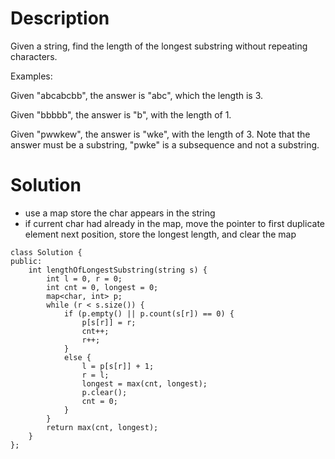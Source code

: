 # Description

Given a string, find the length of the longest substring without repeating characters.

Examples:

Given "abcabcbb", the answer is "abc", which the length is 3.

Given "bbbbb", the answer is "b", with the length of 1.

Given "pwwkew", the answer is "wke", with the length of 3. Note that the answer must be a substring, "pwke" is a subsequence and not a substring.

# Solution

- use a map store the char appears in the string
- if current char had already in the map, move the pointer to first duplicate element next position, store the longest length, and clear the map
```
class Solution {
public:
    int lengthOfLongestSubstring(string s) {
        int l = 0, r = 0;
        int cnt = 0, longest = 0;
        map<char, int> p;
        while (r < s.size()) {
            if (p.empty() || p.count(s[r]) == 0) {
                p[s[r]] = r;
                cnt++;
                r++;
            }
            else {
                l = p[s[r]] + 1;
                r = l;
                longest = max(cnt, longest);
                p.clear();
                cnt = 0;
            }
        }
        return max(cnt, longest);
    }
};
```
